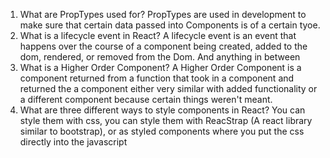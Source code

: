 1.  What are PropTypes used for?
    PropTypes are used in development to make sure that certain data passed into Components
    is of a certain tyoe.
2.  What is a lifecycle event in React?
    A lifecycle event is an event that happens over the course of a component
    being created, added to the dom, rendered, or removed from the Dom. And anything
    in between
3.  What is a Higher Order Component?
    A Higher Order Component is a component returned from a function that took
    in a component and returned the a component either very similar with added
    functionality or a different component because certain things weren't meant.
4.  What are three different ways to style components in React?
    You can style them with css, you can style them with ReacStrap (A react library
        similar to bootstrap), or as styled components where you put the css directly into
        the javascript
